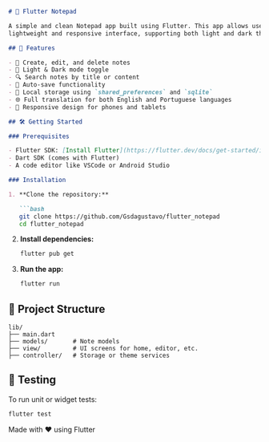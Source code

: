 ````markdown
# 📝 Flutter Notepad

A simple and clean Notepad app built using Flutter. This app allows users to create, edit, and delete notes with a
lightweight and responsive interface, supporting both light and dark themes.

## 🚀 Features

- 📄 Create, edit, and delete notes
- 🌙 Light & Dark mode toggle
- 🔍 Search notes by title or content
- 🧠 Auto-save functionality
- 💾 Local storage using `shared_preferences` and `sqlite`
- 🌐 Full translation for both English and Portuguese languages
- 📱 Responsive design for phones and tablets

## 🛠️ Getting Started

### Prerequisites

- Flutter SDK: [Install Flutter](https://flutter.dev/docs/get-started/install)
- Dart SDK (comes with Flutter)
- A code editor like VSCode or Android Studio

### Installation

1. **Clone the repository:**

   ```bash
   git clone https://github.com/Gsdagustavo/flutter_notepad
   cd flutter_notepad
````

2. **Install dependencies:**

   ```bash
   flutter pub get
   ```

3. **Run the app:**

   ```bash
   flutter run
   ```

## 📂 Project Structure

```
lib/
├── main.dart
├── models/       # Note models
├── view/         # UI screens for home, editor, etc.        
├── controller/   # Storage or theme services
```

## 🧪 Testing

To run unit or widget tests:

```bash
flutter test
```

Made with ❤️ using Flutter
